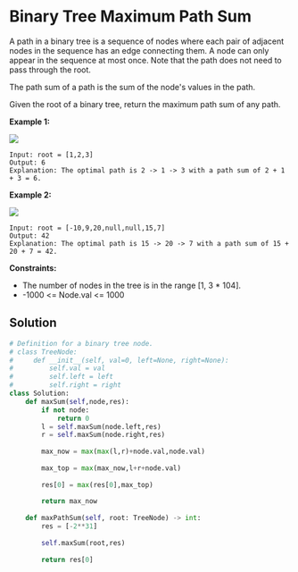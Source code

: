 <h1>Binary Tree Maximum Path Sum</h1>

<p>
A path in a binary tree is a sequence of nodes where each pair of adjacent nodes in the sequence has an edge connecting them. A node can only appear in the sequence at most once. Note that the path does not need to pass through the root.

The path sum of a path is the sum of the node's values in the path.

Given the root of a binary tree, return the maximum path sum of any path.

<b>Example 1:</b>

<img src="https://assets.leetcode.com/uploads/2020/10/13/exx1.jpg">

    Input: root = [1,2,3]
    Output: 6
    Explanation: The optimal path is 2 -> 1 -> 3 with a path sum of 2 + 1 + 3 = 6.
    
<b>Example 2:</b>

<img src="https://assets.leetcode.com/uploads/2020/10/13/exx2.jpg">

    Input: root = [-10,9,20,null,null,15,7]
    Output: 42
    Explanation: The optimal path is 15 -> 20 -> 7 with a path sum of 15 + 20 + 7 = 42.

<b>Constraints:</b>

- The number of nodes in the tree is in the range [1, 3 * 104].
- -1000 <= Node.val <= 1000

<h2>Solution</h2>

```python
# Definition for a binary tree node.
# class TreeNode:
#     def __init__(self, val=0, left=None, right=None):
#         self.val = val
#         self.left = left
#         self.right = right
class Solution:
    def maxSum(self,node,res):
        if not node:
            return 0
        l = self.maxSum(node.left,res)
        r = self.maxSum(node.right,res)
        
        max_now = max(max(l,r)+node.val,node.val)
        
        max_top = max(max_now,l+r+node.val)
        
        res[0] = max(res[0],max_top)
        
        return max_now
    
    def maxPathSum(self, root: TreeNode) -> int:
        res = [-2**31]
        
        self.maxSum(root,res)
        
        return res[0]
```
